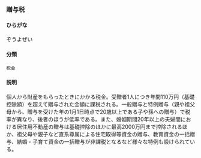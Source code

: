 <div style="display:none;">

## [あ行](securities-terms?id=あ行)
## [か行](securities-terms?id=か行)
## [さ行](securities-terms?id=さ行)

</div>

### 贈与税

#### ひらがな

ぞうよぜい

#### 分類

`税金`

#### 説明

個人から財産をもらったときにかかる税金。受贈者1人につき年間110万円（基礎控除額）を超えて贈与された金額に課税される。一般贈与と特例贈与（親や祖父母から、贈与を受けた年の1月1日時点で20歳以上である子や孫への贈与）で税率が異なり、後者のほうが低率である。また、婚姻期間20年以上の夫婦間における居住用不動産の贈与は基礎控除のほかに最高2000万円まで控除されるほか、祖父母や親子など直系尊属による住宅取得等資金の贈与、教育資金の一括贈与、結婚・子育て資金の一括贈与が非課税となるなど様々な特例も設けられている。

<div style="display:none;">

## [た行](securities-terms?id=た行)
## [な行](securities-terms?id=な行)
## [は行](securities-terms?id=は行)
## [ま行](securities-terms?id=ま行)
## [や行](securities-terms?id=や行)
## [ら行](securities-terms?id=ら行)
## [わ行](securities-terms?id=わ行)
## [英数字・記号](securities-terms?id=英数字・記号)

</div>


